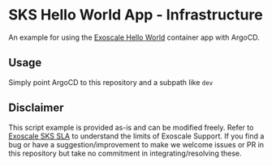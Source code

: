 # SKS Hello World App - Infrastructure

An example for using the [Exoscale Hello World](https://github.com/exoscale-labs/sks-hello-world-app) container app with ArgoCD.

## Usage

Simply point ArgoCD to this repository and a subpath like `dev`

## Disclaimer

This script example is provided as-is and can be modified freely. Refer to [Exoscale SKS SLA](https://community.exoscale.com/documentation/sks/overview/#service-level-and-support) to understand the limits of Exoscale Support. If you find a bug or have a suggestion/improvement to make
we welcome issues or PR in this repository but take no commitment in integrating/resolving these.
